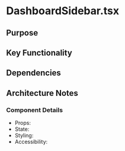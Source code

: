 # DashboardSidebar.tsx

## Purpose

## Key Functionality

## Dependencies

## Architecture Notes

### Component Details
- Props: 
- State: 
- Styling: 
- Accessibility: 
